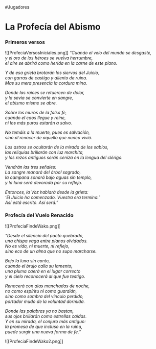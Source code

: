 #Jugadores 
# La Profecía del Abismo

### **Primeros versos**

![[ProfeciaVersosIniciales.png]]
_“Cuando el velo del mundo se desgaste,_  
_y el oro de los héroes se vuelva herrumbre,_  
_el aire se abrirá como herida en la carne de este plano._

_Y de esa grieta brotarán los siervos del Juicio,_  
_con garras de castigo y aliento de ruina._  
_Mas su mera presencia la cordura mina._

_Donde las raíces se retuercen de dolor,_  
_y la savia se convierte en sangre,_  
_el abismo mismo se abre._

_Sobre los muros de la falsa fe,_  
_cuando el caos llegue y reine,_  
_ni los más puros estarán a salvo._

_No temáis a la muerte, pues es salvación,_  
_sino al renacer de aquello que nunca vivió._

_Los astros se ocultarán de la mirada de los sabios,_  
_las reliquias brillarán con luz marchita,_  
_y los rezos antiguos serán ceniza en la lengua del clérigo._

_Vendrán las tres señales:_  
_La sangre manará del árbol sagrado,_  
_la campana sonará bajo aguas sin templo,_  
_y la luna será devorada por su reflejo._

_Entonces, la Voz hablará desde la grieta:_  
_‘El Juicio ha comenzado. Vuestra era termina.’_  
_Así está escrito. Así será.”_


### **Profecía del  Vuelo Renacido**

![[ProfeciaFindeWako.png]]

*“Desde el silencio del pacto quebrado,*  
*una chispa vaga entre planos olvidados.*  
*No es vida, ni muerte, ni reflejo,*  
*sino eco de un alma que no supo marcharse.*

*Bajo la luna sin canto,*  
*cuando el brujo calla su lamento,*  
*una pluma caerá en el lugar correcto*  
*y el cielo reconocerá al que fue testigo.*

*Renacerá con alas manchadas de noche,*  
*no como espíritu ni como guardián,*  
*sino como sombra del vínculo perdido,*  
*portador mudo de la voluntad dormida.*

*Donde las palabras ya no bastan,*  
*sus ojos brillarán como estrellas caídas.*  
*Y en su mirada, el conjuro más antiguo:*  
*la promesa de que incluso en la ruina,*  
*puede surgir una nueva forma de fe.”*

![[ProfeciaFindeWako2.png]]